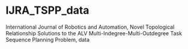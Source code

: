 # IJRA_TSPP_data
International Journal of Robotics and Automation, Novel Topological Relationship Solutions to the ALV Multi-Indegree-Multi-Outdegree Task Sequence Planning Problem, data
